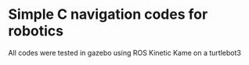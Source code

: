 # Simple C navigation codes for robotics
All codes were tested in gazebo using ROS Kinetic Kame on a turtlebot3
